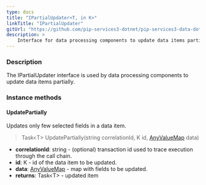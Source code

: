 ```yaml
---
type: docs
title: "IPartialUpdater<T, in K>"
linkTitle: "IPartialUpdater"
gitUrl: "https://github.com/pip-services3-dotnet/pip-services3-data-dotnet"
description: >
    Interface for data processing components to update data items partially.
---
```


### Description

The IPartialUpdater interface is used by data processing components to update data items partially.

### Instance methods

#### UpdatePartially
Updates only few selected fields in a data item.

> Task\<T\> UpdatePartially(string correlationId, K id, [AnyValueMap](../../../commons/data/any_value_map) data)

- **correlationId**: string - (optional) transaction id used to trace execution through the call chain.
- **id**: K - id of the data item to be updated.
- **data**: [AnyValueMap](../../../commons/data/any_value_map) - map with fields to be updated.
- **returns**: Task\<T\> - updated item
